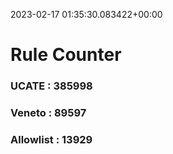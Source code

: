 2023-02-17 01:35:30.083422+00:00
# Rule Counter 
 ### UCATE : 385998

 ### Veneto : 89597

 ### Allowlist : 13929